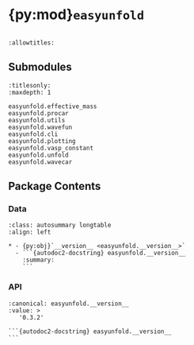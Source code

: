 # {py:mod}`easyunfold`

```{py:module} easyunfold
```

```{autodoc2-docstring} easyunfold
:allowtitles:
```

## Submodules

```{toctree}
:titlesonly:
:maxdepth: 1

easyunfold.effective_mass
easyunfold.procar
easyunfold.utils
easyunfold.wavefun
easyunfold.cli
easyunfold.plotting
easyunfold.vasp_constant
easyunfold.unfold
easyunfold.wavecar
```

## Package Contents

### Data

````{list-table}
:class: autosummary longtable
:align: left

* - {py:obj}`__version__ <easyunfold.__version__>`
  - ```{autodoc2-docstring} easyunfold.__version__
    :summary:
    ```
````

### API

````{py:data} __version__
:canonical: easyunfold.__version__
:value: >
   '0.3.2'

```{autodoc2-docstring} easyunfold.__version__
```

````
